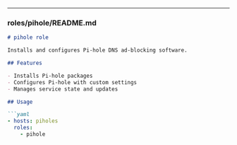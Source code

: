 
---

### roles/pihole/README.md

```markdown
# pihole role

Installs and configures Pi-hole DNS ad-blocking software.

## Features

- Installs Pi-hole packages
- Configures Pi-hole with custom settings
- Manages service state and updates

## Usage

```yaml
- hosts: piholes
  roles:
    - pihole
